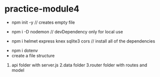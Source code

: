 # practice-module4

- npm init -y // creates empty file

- npm i -D nodemon // devDependency only for local use
- npm i helmet express knex sqlite3 cors // install all of the dependencies

* npm i dotenv
* create a file structure

1. api folder with server.js
   2.data folder
   3.router folder with routes and model
